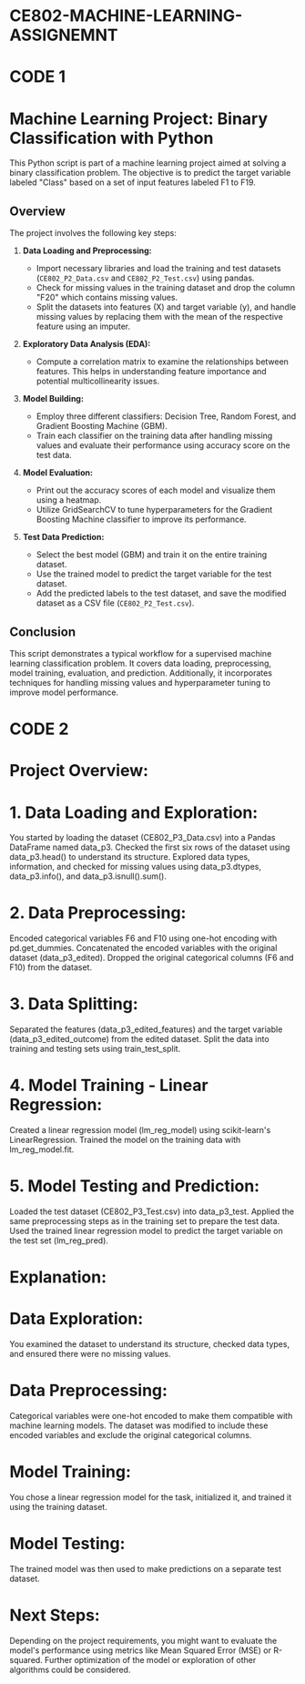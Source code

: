 # CE802-MACHINE-LEARNING-ASSIGNEMNT

# CODE 1
# Machine Learning Project: Binary Classification with Python

This Python script is part of a machine learning project aimed at solving a binary classification problem. The objective is to predict the target variable labeled "Class" based on a set of input features labeled F1 to F19.

## Overview

The project involves the following key steps:

1. **Data Loading and Preprocessing:**
   - Import necessary libraries and load the training and test datasets (`CE802_P2_Data.csv` and `CE802_P2_Test.csv`) using pandas.
   - Check for missing values in the training dataset and drop the column "F20" which contains missing values.
   - Split the datasets into features (X) and target variable (y), and handle missing values by replacing them with the mean of the respective feature using an imputer.

2. **Exploratory Data Analysis (EDA):**
   - Compute a correlation matrix to examine the relationships between features. This helps in understanding feature importance and potential multicollinearity issues.

3. **Model Building:**
   - Employ three different classifiers: Decision Tree, Random Forest, and Gradient Boosting Machine (GBM).
   - Train each classifier on the training data after handling missing values and evaluate their performance using accuracy score on the test data.

4. **Model Evaluation:**
   - Print out the accuracy scores of each model and visualize them using a heatmap.
   - Utilize GridSearchCV to tune hyperparameters for the Gradient Boosting Machine classifier to improve its performance.

5. **Test Data Prediction:**
   - Select the best model (GBM) and train it on the entire training dataset.
   - Use the trained model to predict the target variable for the test dataset.
   - Add the predicted labels to the test dataset, and save the modified dataset as a CSV file (`CE802_P2_Test.csv`).

## Conclusion

This script demonstrates a typical workflow for a supervised machine learning classification problem. It covers data loading, preprocessing, model training, evaluation, and prediction. Additionally, it incorporates techniques for handling missing values and hyperparameter tuning to improve model performance.



# CODE 2
# Project Overview:
# 1. Data Loading and Exploration:

You started by loading the dataset (CE802_P3_Data.csv) into a Pandas DataFrame named data_p3.
Checked the first six rows of the dataset using data_p3.head() to understand its structure.
Explored data types, information, and checked for missing values using data_p3.dtypes, data_p3.info(), and data_p3.isnull().sum().
# 2. Data Preprocessing:

Encoded categorical variables F6 and F10 using one-hot encoding with pd.get_dummies.
Concatenated the encoded variables with the original dataset (data_p3_edited).
Dropped the original categorical columns (F6 and F10) from the dataset.
# 3. Data Splitting:

Separated the features (data_p3_edited_features) and the target variable (data_p3_edited_outcome) from the edited dataset.
Split the data into training and testing sets using train_test_split.
# 4. Model Training - Linear Regression:

Created a linear regression model (lm_reg_model) using scikit-learn's LinearRegression.
Trained the model on the training data with lm_reg_model.fit.
# 5. Model Testing and Prediction:

Loaded the test dataset (CE802_P3_Test.csv) into data_p3_test.
Applied the same preprocessing steps as in the training set to prepare the test data.
Used the trained linear regression model to predict the target variable on the test set (lm_reg_pred).

# Explanation:
# Data Exploration:

You examined the dataset to understand its structure, checked data types, and ensured there were no missing values.
# Data Preprocessing:

Categorical variables were one-hot encoded to make them compatible with machine learning models.
The dataset was modified to include these encoded variables and exclude the original categorical columns.
# Model Training:

You chose a linear regression model for the task, initialized it, and trained it using the training dataset.
# Model Testing:

The trained model was then used to make predictions on a separate test dataset.
# Next Steps:

Depending on the project requirements, you might want to evaluate the model's performance using metrics like Mean Squared Error (MSE) or R-squared.
Further optimization of the model or exploration of other algorithms could be considered.
